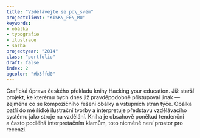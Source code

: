 ```yaml
---
title: "Vzdělávejte se po\_svém"
projectclient: "KISK\_FF\_MU"
keywords: 
- obálka
- typografie
- ilustrace
- sazba
projectyear: "2014"
class: "portfolio"
draft: false
index: 2
bgcolor: "#b3ffd0"
---
```



Grafická úprava českého překladu knihy Hacking your education. Již starší projekt, ke kterému bych dnes již pravděpodobně přistupoval jinak — zejména co se kompozičního řešení obálky a&nbsp;vstupních stran týče. Obálka patří do mé řídké ilustrační tvorby a&nbsp;interpretuje představu vzdělávacího systému jako stroje na vzdělání. Kniha je obsahově poněkud tendenční a&nbsp;často podléhá interpretačním klamům, toto nicméně není prostor pro recenzi.